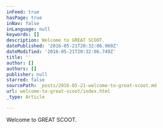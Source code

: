 ```yaml
---
inFeed: true
hasPage: true
inNav: false
inLanguage: null
keywords: []
description: Welcome to GREAT SCOOT.
datePublished: '2016-05-21T20:32:06.969Z'
dateModified: '2016-05-21T20:32:06.749Z'
title: ''
author: []
authors: []
publisher: null
starred: false
sourcePath: _posts/2016-05-21-welcome-to-great-scoot.md
url: welcome-to-great-scoot/index.html
_type: Article

---
```

Welcome to GREAT SCOOT.